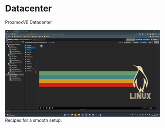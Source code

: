 # Datacenter
ProxmoxVE Datacenter</br></br>
![ProxmoxVE Screenshot](https://github.com/JoshDressel/datacenter/blob/main/image.png)
Recipes for a smooth setup.
